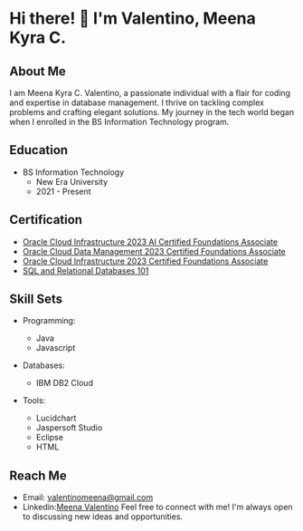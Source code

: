 # Hi there! 👋 I'm Valentino, Meena Kyra C.

## About Me

I am Meena Kyra C. Valentino, a passionate individual with a flair for coding and expertise in database management. I thrive on tackling complex problems and crafting elegant solutions. My journey in the tech world began when I enrolled in the BS Information Technology program.

## Education

- BS Information Technology
  - New Era University
  - 2021 - Present

## Certification

- [Oracle Cloud Infrastructure 2023 AI Certified Foundations Associate](https://catalog-education.oracle.com/pls/certview/sharebadge?id=A3168DD5E0BCD5000361CF9C7F9AAF7AF4919441D7242890689B99CACE10F6D0&fbclid=IwAR2qpcwmlA-nEM2f4XRofqk23Lw3hHbHsqWcgNG2aJl_eZvcuJ8b3PT1OYg)
- [Oracle Cloud Data Management 2023 Certified Foundations Associate](https://catalog-education.oracle.com/pls/certview/sharebadge?id=E115C82561154B074C12677577069FD37387DCC54030AC66DFC339BF60CD75A3)
- [Oracle Cloud Infrastructure 2023 Certified Foundations Associate](https://catalog-education.oracle.com/pls/certview/sharebadge?id=E8FE207FC1E69149A58977551E577E605DB6EDEDD7EF6197A50574D4A2F60DAA&fbclid=IwAR2vmH2ZtmxR8d06pcvA57v4NdR87WA8cNeYQYUgVOGFCN0X-wEIMbe9Jds)
- [SQL and Relational Databases 101](https://courses.cognitiveclass.ai/certificates/afa43f6a012648f49e64da56afaffc72)

## Skill Sets

- Programming:
  - Java
  - Javascript

- Databases:
  - IBM DB2 Cloud

- Tools:
  - Lucidchart
  - Jaspersoft Studio
  - Eclipse
  - HTML

## Reach Me
- Email: valentinomeena@gmail.com
- Linkedin:[Meena Valentino](https://www.linkedin.com/in/meena-valentino-2688b92a3/)
Feel free to connect with me! I'm always open to discussing new ideas and opportunities.

[certification_link1]: # "Hyperlink to Oracle Cloud Infrastructure 2023 AI Certified Foundations Associate certification"
[certification_link2]: # "Hyperlink to Oracle Cloud Data Management 2023 Certified Foundations Associate certification"
[certification_link3]: # "Hyperlink to Oracle Cloud Infrastructure 2023 Certified Foundations Associate certification"
[certification_link4]: # "Hyperlink to SQL and Relational Databases 101 certification"
